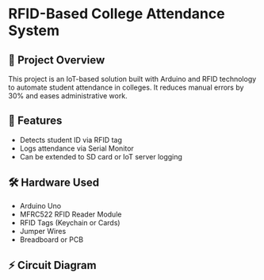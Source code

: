 # RFID-Based College Attendance System

## 📌 Project Overview
This project is an IoT-based solution built with Arduino and RFID technology to automate student attendance in colleges. It reduces manual errors by 30% and eases administrative work.

## 🚀 Features
- Detects student ID via RFID tag
- Logs attendance via Serial Monitor
- Can be extended to SD card or IoT server logging

## 🛠️ Hardware Used
- Arduino Uno
- MFRC522 RFID Reader Module
- RFID Tags (Keychain or Cards)
- Jumper Wires
- Breadboard or PCB

## ⚡ Circuit Diagram
